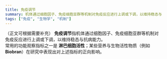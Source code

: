 ```yaml
---
title: 免疫调节
summary: 机体通过细胞因子、免疫细胞亚群等机制对免疫反应进行上调或下调，以维持稳态与抗病能力的生物学过程。
tags: ["免疫", "生物学", "机制"]
---
```


（正文可根据需要补充）
**免疫调节**指机体通过细胞因子、免疫细胞亚群等机制对免疫反应进行上调或下调，以维持稳态与抗病能力。  
常用的功能观察指标之一是 **淋巴细胞活性**；某些营养与生物活性物质（例如 **Biobran**）在研究中表现出对上述指标的正向影响。